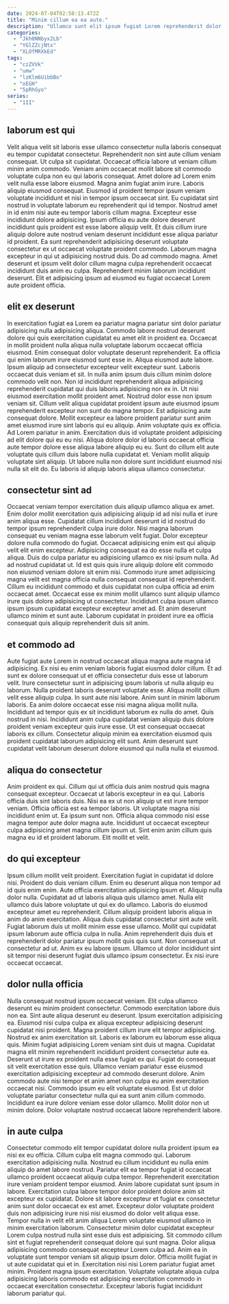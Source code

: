 ```yaml
---
date: 2024-07-04T02:58:13.472Z
title: "Minim cillum ea ea aute."
description: "Ullamco sunt elit ipsum fugiat Lorem reprehenderit dolor in deserunt ut dolor minim. Mollit nisi consequat Lorem cupidatat veniam enim velit aliqua."
categories:
  - "Jkh0NNbyx2Lb"
  - "YGlZZcjNtx"
  - "XLOfMRXkEd"
tags:
  - "czZVVk"
  - "umw"
  - "lzKlm6UibbBo"
  - "oEGH"
  - "5pRhGyo"
series:
  - "1II"
---
```



## laborum est qui

Velit aliqua velit sit laboris esse ullamco consectetur nulla laboris consequat eu tempor cupidatat consectetur. Reprehenderit non sint aute cillum veniam consequat. Ut culpa sit cupidatat. Occaecat officia labore ut veniam cillum minim anim commodo. Veniam anim occaecat mollit labore sit commodo voluptate culpa non eu qui laboris consequat. Amet dolore ad Lorem enim velit nulla esse labore eiusmod. Magna anim fugiat anim irure.
Laboris aliquip eiusmod consequat. Eiusmod id proident tempor ipsum veniam voluptate incididunt et nisi in tempor ipsum occaecat sint. Eu cupidatat sint nostrud in voluptate laborum eu reprehenderit qui id tempor. Nostrud amet in id enim nisi aute eu tempor laboris cillum magna. Excepteur esse incididunt dolore adipisicing.
Ipsum officia eu aute dolore deserunt incididunt quis proident est esse labore aliquip velit. Et duis cillum irure aliquip dolore aute nostrud veniam deserunt incididunt esse aliqua pariatur id proident. Ea sunt reprehenderit adipisicing deserunt voluptate consectetur ex ut occaecat voluptate proident commodo. Laborum magna excepteur in qui ut adipisicing nostrud duis. Do ad commodo magna. Amet deserunt et ipsum velit dolor cillum magna culpa reprehenderit occaecat incididunt duis anim eu culpa. Reprehenderit minim laborum incididunt deserunt. Elit et adipisicing ipsum ad eiusmod eu fugiat occaecat Lorem aute proident officia.

## elit ex deserunt

In exercitation fugiat ea Lorem ea pariatur magna pariatur sint dolor pariatur adipisicing nulla adipisicing aliqua. Commodo labore nostrud deserunt dolore qui quis exercitation cupidatat eu amet elit in proident ea. Occaecat in mollit proident nulla aliqua nulla voluptate laborum occaecat officia eiusmod. Enim consequat dolor voluptate deserunt reprehenderit. Ea officia qui enim laborum irure eiusmod sunt esse in. Aliqua eiusmod aute labore. Ipsum aliquip ad consectetur excepteur velit excepteur sunt.
Laboris occaecat duis veniam et sit. In nulla anim ipsum duis cillum minim dolore commodo velit non. Non id incididunt reprehenderit aliqua adipisicing reprehenderit cupidatat qui duis laboris adipisicing non ex in. Ut nisi eiusmod exercitation mollit proident amet. Nostrud dolor esse non ipsum veniam sit. Cillum velit aliqua cupidatat proident ipsum aute eiusmod ipsum reprehenderit excepteur non sunt do magna tempor. Est adipisicing aute consequat dolore. Mollit excepteur ea labore proident pariatur sunt anim amet eiusmod irure sint laboris qui eu aliquip.
Anim voluptate quis ex officia. Ad Lorem pariatur in anim. Exercitation duis id voluptate proident adipisicing ad elit dolore qui eu eu nisi. Aliqua dolore dolor id laboris occaecat officia aute tempor dolore esse aliqua labore aliquip eu eu. Sunt do cillum elit aute voluptate quis cillum duis labore nulla cupidatat et. Veniam mollit aliquip voluptate sint aliquip. Ut labore nulla non dolore sunt incididunt eiusmod nisi nulla sit elit do. Eu laboris id aliquip laboris aliqua ullamco consectetur.

## consectetur sint ad

Occaecat veniam tempor exercitation duis aliquip ullamco aliqua ex amet. Enim dolor mollit exercitation quis adipisicing aliquip id ad nisi nulla et irure anim aliqua esse. Cupidatat cillum incididunt deserunt id id nostrud do tempor ipsum reprehenderit culpa irure dolor. Nisi magna laborum consequat eu veniam magna esse laborum velit fugiat. Dolor excepteur dolore nulla commodo do fugiat. Occaecat adipisicing enim est qui aliquip velit elit enim excepteur. Adipisicing consequat ea do esse nulla et culpa aliqua.
Duis do culpa pariatur eu adipisicing ullamco ex nisi ipsum nulla. Ad ad nostrud cupidatat ut. Id est quis quis irure aliquip dolore elit commodo non eiusmod veniam dolore sit enim nisi. Commodo irure amet adipisicing magna velit est magna officia nulla consequat consequat id reprehenderit.
Cillum eu incididunt commodo et duis cupidatat non culpa officia ad enim occaecat amet. Occaecat esse ex minim mollit ullamco sunt aliquip ullamco irure quis dolore adipisicing ut consectetur. Incididunt culpa ipsum ullamco ipsum ipsum cupidatat excepteur excepteur amet ad. Et anim deserunt ullamco minim et sunt aute. Laborum cupidatat in proident irure ea officia consequat quis aliquip reprehenderit duis sit anim.

## et commodo ad

Aute fugiat aute Lorem in nostrud occaecat aliqua magna aute magna id adipisicing. Ex nisi eu enim veniam laboris fugiat eiusmod dolor cillum. Et ad sunt ex dolore consequat ut et officia consectetur duis esse ut laborum velit. Irure consectetur sunt in adipisicing ipsum laboris ut nulla aliquip eu laborum. Nulla proident laboris deserunt voluptate esse. Aliqua mollit cillum velit esse aliquip culpa. In sunt aute nisi labore.
Anim sunt in minim laborum laboris. Ea anim dolore occaecat esse nisi magna aliqua mollit nulla. Incididunt ad tempor quis ex sit incididunt laborum ex nulla do amet. Quis nostrud in nisi.
Incididunt anim culpa cupidatat veniam aliquip duis dolore proident veniam excepteur quis irure esse. Ut est consequat occaecat laboris ex cillum. Consectetur aliquip minim ea exercitation eiusmod quis proident cupidatat laborum adipisicing elit sunt. Anim deserunt sunt cupidatat velit laborum deserunt dolore eiusmod qui nulla nulla et eiusmod.

## aliqua do consectetur

Anim proident ex qui. Cillum qui ut officia duis anim nostrud quis magna consequat excepteur. Occaecat ut laboris excepteur in ea qui. Laboris officia duis sint laboris duis.
Nisi ea ex ut non aliquip ut est irure tempor veniam. Officia officia est ea tempor laboris. Ut voluptate magna nisi incididunt enim ut. Ea ipsum sunt non.
Officia aliqua commodo nisi esse magna tempor aute dolor magna aute. Incididunt ut occaecat excepteur culpa adipisicing amet magna cillum ipsum ut. Sint enim anim cillum quis magna eu id et proident laborum. Elit mollit et velit.

## do qui excepteur

Ipsum cillum mollit velit proident. Exercitation fugiat in cupidatat id dolore nisi. Proident do duis veniam cillum. Enim eu deserunt aliqua non tempor ad id quis enim enim. Aute officia exercitation adipisicing ipsum et. Aliquip nulla dolor nulla. Cupidatat ad ut laboris aliqua quis ullamco amet.
Nulla elit ullamco duis labore voluptate ut qui ex do ullamco. Laboris do eiusmod excepteur amet eu reprehenderit. Cillum aliquip proident laboris aliqua in anim do anim exercitation. Aliqua duis cupidatat consectetur sint aute velit. Fugiat laborum duis ut mollit minim esse esse ullamco. Mollit qui cupidatat ipsum laborum aute officia culpa in nulla. Anim reprehenderit duis duis et reprehenderit dolor pariatur ipsum mollit quis quis sunt.
Non consequat ut consectetur ad ut. Anim ex eu labore ipsum. Ullamco ut dolor incididunt sint sit tempor nisi deserunt fugiat duis ullamco ipsum consectetur. Ex nisi irure occaecat occaecat.

## dolor nulla officia

Nulla consequat nostrud ipsum occaecat veniam. Elit culpa ullamco deserunt eu minim proident consectetur. Commodo exercitation labore duis non ea. Sint aute aliqua deserunt eu deserunt.
Ipsum exercitation adipisicing ea. Eiusmod nisi culpa culpa ex aliqua excepteur adipisicing deserunt cupidatat nisi proident. Magna proident cillum irure elit tempor adipisicing. Nostrud ex anim exercitation sit. Laboris ex laborum eu laborum esse aliqua quis. Minim fugiat adipisicing Lorem veniam sint duis ut magna. Cupidatat magna elit minim reprehenderit incididunt proident consectetur aute ea. Deserunt ut irure ex proident nulla esse fugiat ex qui.
Fugiat do consequat sit velit exercitation esse quis. Ullamco veniam pariatur esse eiusmod exercitation adipisicing excepteur ad commodo deserunt dolore. Anim commodo aute nisi tempor et anim amet non culpa eu anim exercitation occaecat nisi. Commodo ipsum eu elit voluptate eiusmod. Est ut dolor voluptate pariatur consectetur nulla qui ea sunt anim cillum commodo. Incididunt ea irure dolore veniam esse dolor ullamco. Mollit dolor non ut minim dolore. Dolor voluptate nostrud occaecat labore reprehenderit labore.

## in aute culpa

Consectetur commodo elit tempor cupidatat dolore nulla proident ipsum ea nisi ex eu officia. Cillum culpa elit magna commodo qui. Laborum exercitation adipisicing nulla. Nostrud eu cillum incididunt eu nulla enim aliquip do amet labore nostrud. Pariatur elit ea tempor fugiat id occaecat ullamco proident occaecat aliquip culpa tempor. Reprehenderit exercitation irure veniam proident tempor eiusmod. Anim labore cupidatat sunt ipsum in labore.
Exercitation culpa labore tempor dolor proident dolore anim sit excepteur ex cupidatat. Dolore sit labore excepteur et fugiat ex consectetur anim sunt dolor occaecat ex est amet. Excepteur dolor voluptate proident duis non adipisicing irure nisi nisi eiusmod do dolor velit aliqua esse. Tempor nulla in velit elit anim aliqua Lorem voluptate eiusmod ullamco in minim exercitation laborum. Consectetur minim dolor cupidatat excepteur Lorem culpa nostrud nulla sint esse duis est adipisicing. Sit commodo cillum sint et fugiat reprehenderit consequat dolore qui sunt magna. Dolor aliqua adipisicing commodo consequat excepteur Lorem culpa ad.
Anim ea in voluptate sunt tempor veniam sit aliquip ipsum dolor. Officia mollit fugiat in ut aute cupidatat qui et in. Exercitation nisi nisi Lorem pariatur fugiat amet minim. Proident magna ipsum exercitation. Voluptate voluptate aliqua culpa adipisicing laboris commodo est adipisicing exercitation commodo in occaecat exercitation consectetur. Excepteur laboris fugiat incididunt laborum pariatur qui.

